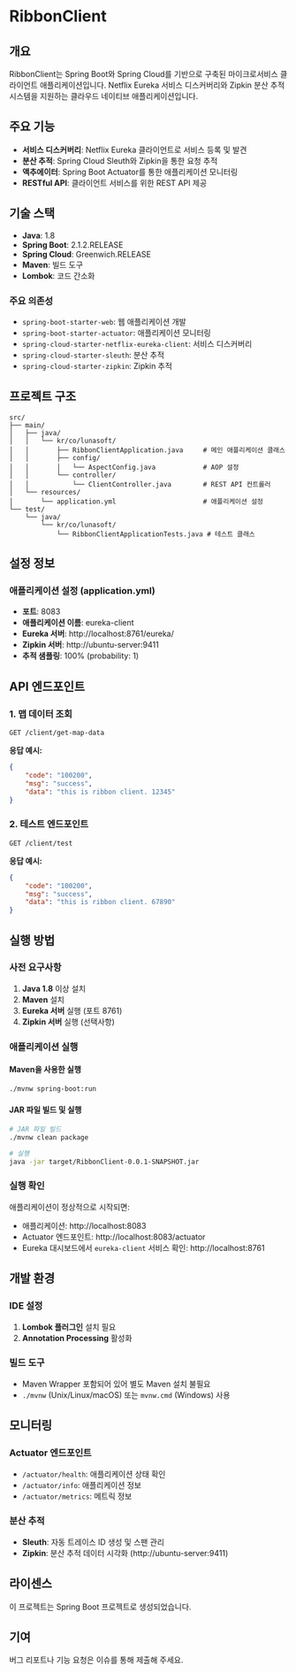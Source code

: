 # RibbonClient

## 개요

RibbonClient는 Spring Boot와 Spring Cloud를 기반으로 구축된 마이크로서비스 클라이언트 애플리케이션입니다. Netflix Eureka 서비스 디스커버리와 Zipkin 분산 추적 시스템을 지원하는 클라우드 네이티브 애플리케이션입니다.

## 주요 기능

-   **서비스 디스커버리**: Netflix Eureka 클라이언트로 서비스 등록 및 발견
-   **분산 추적**: Spring Cloud Sleuth와 Zipkin을 통한 요청 추적
-   **액추에이터**: Spring Boot Actuator를 통한 애플리케이션 모니터링
-   **RESTful API**: 클라이언트 서비스를 위한 REST API 제공

## 기술 스택

-   **Java**: 1.8
-   **Spring Boot**: 2.1.2.RELEASE
-   **Spring Cloud**: Greenwich.RELEASE
-   **Maven**: 빌드 도구
-   **Lombok**: 코드 간소화

### 주요 의존성

-   `spring-boot-starter-web`: 웹 애플리케이션 개발
-   `spring-boot-starter-actuator`: 애플리케이션 모니터링
-   `spring-cloud-starter-netflix-eureka-client`: 서비스 디스커버리
-   `spring-cloud-starter-sleuth`: 분산 추적
-   `spring-cloud-starter-zipkin`: Zipkin 추적

## 프로젝트 구조

```
src/
├── main/
│   ├── java/
│   │   └── kr/co/lunasoft/
│   │       ├── RibbonClientApplication.java     # 메인 애플리케이션 클래스
│   │       ├── config/
│   │       │   └── AspectConfig.java            # AOP 설정
│   │       └── controller/
│   │           └── ClientController.java        # REST API 컨트롤러
│   └── resources/
│       └── application.yml                      # 애플리케이션 설정
└── test/
    └── java/
        └── kr/co/lunasoft/
            └── RibbonClientApplicationTests.java # 테스트 클래스
```

## 설정 정보

### 애플리케이션 설정 (application.yml)

-   **포트**: 8083
-   **애플리케이션 이름**: eureka-client
-   **Eureka 서버**: http://localhost:8761/eureka/
-   **Zipkin 서버**: http://ubuntu-server:9411
-   **추적 샘플링**: 100% (probability: 1)

## API 엔드포인트

### 1. 맵 데이터 조회

```
GET /client/get-map-data
```

**응답 예시:**

```json
{
    "code": "100200",
    "msg": "success",
    "data": "this is ribbon client. 12345"
}
```

### 2. 테스트 엔드포인트

```
GET /client/test
```

**응답 예시:**

```json
{
    "code": "100200",
    "msg": "success",
    "data": "this is ribbon client. 67890"
}
```

## 실행 방법

### 사전 요구사항

1. **Java 1.8** 이상 설치
2. **Maven** 설치
3. **Eureka 서버** 실행 (포트 8761)
4. **Zipkin 서버** 실행 (선택사항)

### 애플리케이션 실행

#### Maven을 사용한 실행

```bash
./mvnw spring-boot:run
```

#### JAR 파일 빌드 및 실행

```bash
# JAR 파일 빌드
./mvnw clean package

# 실행
java -jar target/RibbonClient-0.0.1-SNAPSHOT.jar
```

### 실행 확인

애플리케이션이 정상적으로 시작되면:

-   애플리케이션: http://localhost:8083
-   Actuator 엔드포인트: http://localhost:8083/actuator
-   Eureka 대시보드에서 `eureka-client` 서비스 확인: http://localhost:8761

## 개발 환경

### IDE 설정

1. **Lombok 플러그인** 설치 필요
2. **Annotation Processing** 활성화

### 빌드 도구

-   Maven Wrapper 포함되어 있어 별도 Maven 설치 불필요
-   `./mvnw` (Unix/Linux/macOS) 또는 `mvnw.cmd` (Windows) 사용

## 모니터링

### Actuator 엔드포인트

-   `/actuator/health`: 애플리케이션 상태 확인
-   `/actuator/info`: 애플리케이션 정보
-   `/actuator/metrics`: 메트릭 정보

### 분산 추적

-   **Sleuth**: 자동 트레이스 ID 생성 및 스팬 관리
-   **Zipkin**: 분산 추적 데이터 시각화 (http://ubuntu-server:9411)

## 라이센스

이 프로젝트는 Spring Boot 프로젝트로 생성되었습니다.

## 기여

버그 리포트나 기능 요청은 이슈를 통해 제출해 주세요.
